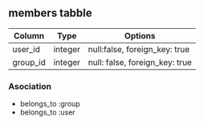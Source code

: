 ## members tabble

|Column|Type|Options|
|------|----|-------|
|user_id|integer|null:false, foreign_key: true|
|group_id|integer|null: false, foreign_key: true|

### Asociation
- belongs_to :group
- belongs_to :user

